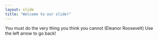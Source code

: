 ```yaml
---
layout: slide
title: "Welcome to our slide!"
---
```

You must do the very thing you think you cannot (Eleanor Roosevelt)
Use the left arrow to go back!
